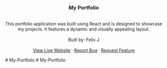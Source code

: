 <a name="readme-top"></a>

  <!-- PROJECT LOGO -->

  <br />
  <div align="center">
    <h3 align="center">My Portfolio</h3>
    <p align="center">
    <br/>
This portfolio application was built using React and is designed to showcase my projects. It features a dynamic and visually appealing layout. <br/>
      <br/>
      Built by: Felix J
      <br/>
      <br/>
      <a href="">View Live Website</a>
      ·
      <a href="">Report Bug</a>
      ·
      <a href="">Request Feature</a>
    </p>
  </div>
#   M y - P o r t f o l i o  
 #   M y - P o r t f o l i o  
 